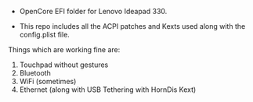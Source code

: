 - OpenCore EFI folder for Lenovo Ideapad 330.

- This repo includes all the ACPI patches and Kexts used along with the config.plist file.

Things which are working fine are:
1. Touchpad without gestures
2. Bluetooth
3. WiFi (sometimes)
4. Ethernet (along with USB Tethering with HornDis Kext)

